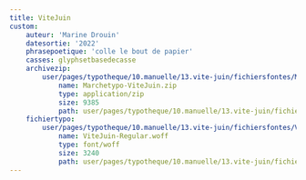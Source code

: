 ```yaml
---
title: ViteJuin
custom:
    auteur: 'Marine Drouin'
    datesortie: '2022'
    phrasepoetique: 'colle le bout de papier'
    casses: glyphsetbasedecasse
    archivezip:
        user/pages/typotheque/10.manuelle/13.vite-juin/fichiersfontes/Marchetypo-ViteJuin.zip:
            name: Marchetypo-ViteJuin.zip
            type: application/zip
            size: 9385
            path: user/pages/typotheque/10.manuelle/13.vite-juin/fichiersfontes/Marchetypo-ViteJuin.zip
    fichiertypo:
        user/pages/typotheque/10.manuelle/13.vite-juin/fichiersfontes/ViteJuin-Regular.woff:
            name: ViteJuin-Regular.woff
            type: font/woff
            size: 3240
            path: user/pages/typotheque/10.manuelle/13.vite-juin/fichiersfontes/ViteJuin-Regular.woff
---
```


